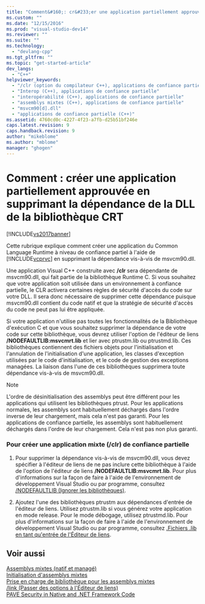 ```yaml
---
title: "Comment&#160;: cr&#233;er une application partiellement approuv&#233;e en supprimant la d&#233;pendance de la DLL de la biblioth&#232;que CRT | Microsoft Docs"
ms.custom: ""
ms.date: "12/15/2016"
ms.prod: "visual-studio-dev14"
ms.reviewer: ""
ms.suite: ""
ms.technology: 
  - "devlang-cpp"
ms.tgt_pltfrm: ""
ms.topic: "get-started-article"
dev_langs: 
  - "C++"
helpviewer_keywords: 
  - "/clr (option du compilateur C++), applications de confiance partielle"
  - "Interop (C++), applications de confiance partielle"
  - "interopérabilité (C++), applications de confiance partielle"
  - "assemblys mixtes (C++), applications de confiance partielle"
  - "msvcm90[d].dll"
  - "applications de confiance partielle (C++)"
ms.assetid: 4760cd0c-4227-4f23-a7fb-d25b51bf246e
caps.latest.revision: 9
caps.handback.revision: 9
author: "mikeblome"
ms.author: "mblome"
manager: "ghogen"
---
```

# Comment&#160;: cr&#233;er une application partiellement approuv&#233;e en supprimant la d&#233;pendance de la DLL de la biblioth&#232;que CRT
[!INCLUDE[vs2017banner](../assembler/inline/includes/vs2017banner.md)]

Cette rubrique explique comment créer une application du Common Language Runtime à niveau de confiance partiel à l'aide de [!INCLUDE[vcprvc](../build/includes/vcprvc_md.md)] en supprimant la dépendance vis\-à\-vis de msvcm90.dll.  
  
 Une application Visual C\+\+ construite avec **\/clr** sera dépendante de msvcm90.dll, qui fait partie de la bibliothèque Runtime C.  Si vous souhaitez que votre application soit utilisée dans un environnement à confiance partielle, le CLR activera certaines règles de sécurité d'accès du code sur votre DLL.  Il sera donc nécessaire de supprimer cette dépendance puisque msvcm90.dll contient du code natif et que la stratégie de sécurité d'accès du code ne peut pas lui être appliquée.  
  
 Si votre application n'utilise pas toutes les fonctionnalités de la Bibliothèque d'exécution C et que vous souhaitez supprimer la dépendance de votre code sur cette bibliothèque, vous devrez utiliser l'option de l'éditeur de liens **\/NODEFAULTLIB:msvcmrt.lib** et lier avec ptrustm.lib ou ptrustmd.lib.  Ces bibliothèques contiennent des fichiers objets pour l'initialisation et l'annulation de l'initialisation d'une application, les classes d'exception utilisées par le code d'initialisation, et le code de gestion des exceptions managées.  La liaison dans l'une de ces bibliothèques supprimera toute dépendance vis\-à\-vis de msvcm90.dll.  
  
> [!NOTE]
>  L'ordre de désinitialisation des assemblys peut être différent pour les applications qui utilisent les bibliothèques ptrust.  Pour les applications normales, les assemblys sont habituellement déchargés dans l'ordre inverse de leur chargement, mais cela n'est pas garanti.  Pour les applications de confiance partielle, les assemblys sont habituellement déchargés dans l'ordre de leur chargement.  Cela n'est pas non plus garanti.  
  
### Pour créer une application mixte \(\/clr\) de confiance partielle  
  
1.  Pour supprimer la dépendance vis\-à\-vis de msvcm90.dll, vous devez spécifier à l'éditeur de liens de ne pas inclure cette bibliothèque à l'aide de l'option de l'éditeur de liens **\/NODEFAULTLIB:msvcmrt.lib**.  Pour plus d'informations sur la façon de faire à l'aide de l'environnement de développement Visual Studio ou par programme, consultez [\/NODEFAULTLIB \(Ignorer les bibliothèques\)](../build/reference/nodefaultlib-ignore-libraries.md).  
  
2.  Ajoutez l'une des bibliothèques ptrustm aux dépendances d'entrée de l'éditeur de liens.  Utilisez ptrustm.lib si vous générez votre application en mode release.  Pour le mode débogage, utilisez ptrustmd.lib.  Pour plus d'informations sur la façon de faire à l'aide de l'environnement de développement Visual Studio ou par programme, consultez [.Fichiers .lib en tant qu'entrée de l'Éditeur de liens](../build/reference/dot-lib-files-as-linker-input.md).  
  
## Voir aussi  
 [Assemblys mixtes \(natif et managé\)](../dotnet/mixed-native-and-managed-assemblies.md)   
 [Initialisation d'assemblys mixtes](../dotnet/initialization-of-mixed-assemblies.md)   
 [Prise en charge de bibliothèque pour les assemblys mixtes](../dotnet/library-support-for-mixed-assemblies.md)   
 [\/link \(Passer des options à l'Éditeur de liens\)](../build/reference/link-pass-options-to-linker.md)   
 [PAVE Security in Native and .NET Framework Code](http://msdn.microsoft.com/fr-fr/bd61be84-c143-409a-a75a-44253724f784)